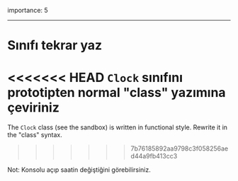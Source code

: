 importance: 5

---

# Sınıfı tekrar yaz

<<<<<<< HEAD
`Clock` sınıfını prototipten normal "class" yazımına çeviriniz
=======
The `Clock` class (see the sandbox) is written in functional style. Rewrite it in the "class" syntax.
>>>>>>> 7b76185892aa9798c3f058256aed44a9fb413cc3

Not: Konsolu açıp saatin değiştiğini görebilirsiniz.
